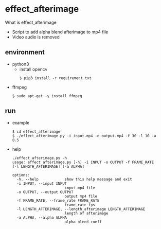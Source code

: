 # effect_afterimage
What is effect_afterimage
* Script to add alpha blend afterimage to mp4 file
* Video audio is removed

## environment
* python3
  * install opencv
     ```
     $ pip3 install -r requirement.txt
     ```
* ffmpeg
  ```
  $ sudo apt-get -y install ffmpeg
  ```

## run
* example
  ```
  $ cd effect_afterimage
  $ ./effect_afterimage.py -i input.mp4 -o output.mp4 -f 30 -l 10 -a 0.5
  ```
* help
  ```
  ./effect_afterimage.py -h
  usage: effect_afterimage.py [-h] -i INPUT -o OUTPUT -f FRAME_RATE [-l LENGTH_AFTERIMAGE] [-a ALPHA]
  
  options:
    -h, --help            show this help message and exit
    -i INPUT, --input INPUT
                          input mp4 file
    -o OUTPUT, --output OUTPUT
                          output mp4 file
    -f FRAME_RATE, --frame_rate FRAME_RATE
                          frame_rate fps
    -l LENGTH_AFTERIMAGE, --length_afterimage LENGTH_AFTERIMAGE
                          length of afterimage
    -a ALPHA, --alpha ALPHA
                          alpha blend coeff
  ```
